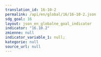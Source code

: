 ```yaml
---
translation_id: 16-10-2
permalink: /api/en/global/16/16-10-2.json
sdg_goal: 16
layout: json_en_globalne_goal_indicator
indicator: "16.10.2"
zmienne: null
indicator_variable_1: null;
kategorie: null
source_url: null
---
```


